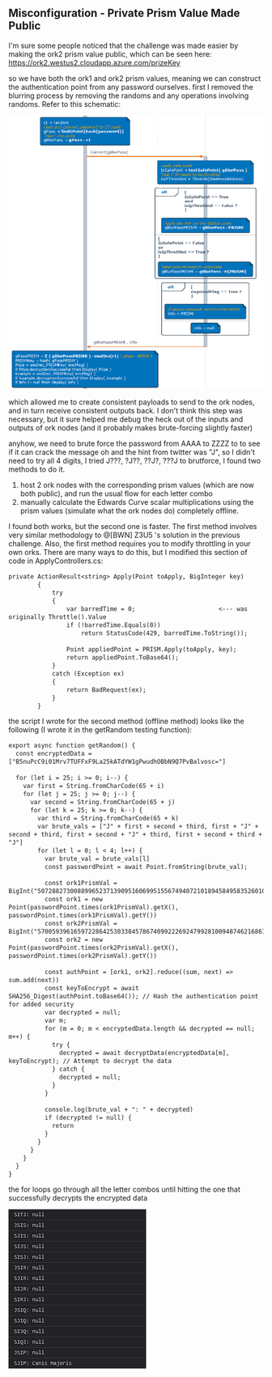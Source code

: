 <h2>Misconfiguration - Private Prism Value Made Public</h2>

I'm sure some people noticed that the challenge was made easier by making the ork2 prism value public, which can be seen here: https://ork2.westus2.cloudapp.azure.com/prizeKey

so we have both the ork1 and ork2 prism values, meaning we can construct the authentication point from any password ourselves.
first I removed the blurring process by removing the randoms and any operations involving randoms. Refer to this schematic:

![1.1flow](diagrams/flow.png)

which allowed me to create consistent payloads to send to the ork nodes, and in turn receive consistent outputs back. I don't think this step was necessary, but it sure helped me debug the heck out of the inputs and outputs of ork nodes (and it probably makes brute-forcing slightly faster)

anyhow, we need to brute force the password from AAAA to ZZZZ to to see if it can crack the message
oh and the hint from twitter was "J", so I didn't need to try all 4 digits, I tried J???, ?J??, ??J?, ???J 
to brutforce, I found two methods to do it.

1. host 2 ork nodes with the corresponding prism values (which are now both public), and run the usual flow for each letter combo
2. manually calculate the Edwards Curve scalar multiplications using the prism values (simulate what the ork nodes do) completely offline. 

I found both works, but the second one is faster. The first method involves very similar methodology to @[BWN] Z3U5 's solution in the previous challenge.
Also, the first method requires you to modify throttling in your own orks. There are many ways to do this, but I modified this section of code in ApplyControllers.cs:

```
private ActionResult<string> Apply(Point toApply, BigInteger key)
        {
            try
            {
                var barredTime = 0;                       <--- was originally Throttle().Value
                if (!barredTime.Equals(0))
                    return StatusCode(429, barredTime.ToString());

                Point appliedPoint = PRISM.Apply(toApply, key);
                return appliedPoint.ToBase64();
            }
            catch (Exception ex)
            {
                return BadRequest(ex);
            }
        }
```

the script I wrote for the second method (offline method) looks like the following (I wrote it in the getRandom testing function):

```
export async function getRandom() {
  const encryptedData = ["B5nuPcC9i01Mrv7TUFFxF9La25kATdYW1gPwudhOBbN9Q7PvBalvosc="]

  for (let i = 25; i >= 0; i--) {
    var first = String.fromCharCode(65 + i)
    for (let j = 25; j >= 0; j--) {
      var second = String.fromCharCode(65 + j)
      for (let k = 25; k >= 0; k--) {
        var third = String.fromCharCode(65 + k)
        var brute_vals = ["J" + first + second + third, first + "J" + second + third, first + second + "J" + third, first + second + third + "J"]
        for (let l = 0; l < 4; l++) {
          var brute_val = brute_vals[l]
          const passwordPoint = await Point.fromString(brute_val);

          const ork1PrismVal = BigInt("5072882730088996523713909516069951556749407210189458495835260106699727451075")
          const ork1 = new Point(passwordPoint.times(ork1PrismVal).getX(), passwordPoint.times(ork1PrismVal).getY())
          const ork2PrismVal = BigInt("5700593961659722864253033845786740992226924799281009487462168678312388445069")
          const ork2 = new Point(passwordPoint.times(ork2PrismVal).getX(), passwordPoint.times(ork2PrismVal).getY())

          const authPoint = [ork1, ork2].reduce((sum, next) => sum.add(next))
          const keyToEncrypt = await SHA256_Digest(authPoint.toBase64()); // Hash the authentication point for added security
          var decrypted = null;
          var m;
          for (m = 0; m < encryptedData.length && decrypted == null; m++) {
            try {
              decrypted = await decryptData(encryptedData[m], keyToEncrypt); // Attempt to decrypt the data
            } catch {
              decrypted = null;
            }
          }

          console.log(brute_val + ": " + decrypted)
          if (decrypted != null) {
            return
          }
        }
      }
    }
  }
}
```

the for loops go through all the letter combos until hitting the one that successfully decrypts the encrypted data

![console_bf](diagrams/image.png)
